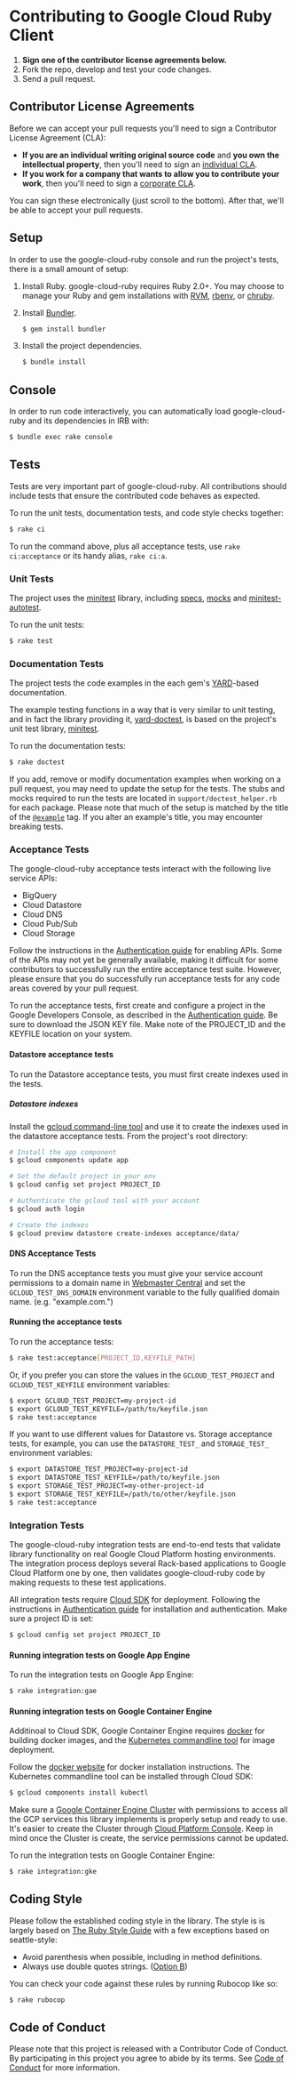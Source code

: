 # Contributing to Google Cloud Ruby Client

1. **Sign one of the contributor license agreements below.**
2. Fork the repo, develop and test your code changes.
3. Send a pull request.

## Contributor License Agreements

Before we can accept your pull requests you'll need to sign a Contributor License Agreement (CLA):

- **If you are an individual writing original source code** and **you own the intellectual property**, then you'll need to sign an [individual CLA](https://developers.google.com/open-source/cla/individual).
- **If you work for a company that wants to allow you to contribute your work**, then you'll need to sign a [corporate CLA](https://developers.google.com/open-source/cla/corporate).

You can sign these electronically (just scroll to the bottom). After that, we'll be able to accept your pull requests.

## Setup

In order to use the google-cloud-ruby console and run the project's tests, there is a
small amount of setup:

1. Install Ruby.
    google-cloud-ruby requires Ruby 2.0+. You may choose to manage your Ruby and gem installations with [RVM](https://rvm.io/), [rbenv](https://github.com/rbenv/rbenv), or [chruby](https://github.com/postmodern/chruby).

2. Install [Bundler](http://bundler.io/).

    ```sh
    $ gem install bundler
    ```

3. Install the project dependencies.

    ```sh
    $ bundle install
    ```

## Console

In order to run code interactively, you can automatically load google-cloud-ruby and
its dependencies in IRB with:

```sh
$ bundle exec rake console
```

## Tests

Tests are very important part of google-cloud-ruby. All contributions should include tests that ensure the contributed code behaves as expected.

To run the unit tests, documentation tests, and code style checks together:

``` sh
$ rake ci
```

To run the command above, plus all acceptance tests, use `rake ci:acceptance` or its handy alias, `rake ci:a`.

### Unit Tests


The project uses the [minitest](https://github.com/seattlerb/minitest) library, including [specs](https://github.com/seattlerb/minitest#specs), [mocks](https://github.com/seattlerb/minitest#mocks) and [minitest-autotest](https://github.com/seattlerb/minitest-autotest).

To run the unit tests:

``` sh
$ rake test
```

### Documentation Tests

The project tests the code examples in the each gem's [YARD]()-based documentation.

The example testing functions in a way that is very similar to unit testing, and in fact the library providing it, [yard-doctest](https://github.com/p0deje/yard-doctest), is based on the project's unit test library, [minitest](https://github.com/seattlerb/minitest).

To run the documentation tests:

``` sh
$ rake doctest
```

 If you add, remove or modify documentation examples when working on a pull request, you may need to update the setup for the tests. The stubs and mocks required to run the tests are located in `support/doctest_helper.rb` for each package. Please note that much of the setup is matched by the title of the [`@example`](http://www.rubydoc.info/gems/yard/file/docs/Tags.md#example) tag. If you alter an example's title, you may encounter breaking tests.

### Acceptance Tests

The google-cloud-ruby acceptance tests interact with the following live service APIs:

* BigQuery
* Cloud Datastore
* Cloud DNS
* Cloud Pub/Sub
* Cloud Storage

Follow the instructions in the [Authentication guide](AUTHENTICATION.md) for enabling APIs. Some of the APIs may not yet be generally available, making it difficult for some contributors to successfully run the entire acceptance test suite. However, please ensure that you do successfully run acceptance tests for any code areas covered by your pull request.

To run the acceptance tests, first create and configure a project in the Google Developers Console, as described in the [Authentication guide](AUTHENTICATION.md). Be sure to download the JSON KEY file. Make note of the PROJECT_ID and the KEYFILE location on your system.

#### Datastore acceptance tests

To run the Datastore acceptance tests, you must first create indexes used in the tests.

##### Datastore indexes

Install the [gcloud command-line tool](https://developers.google.com/cloud/sdk/gcloud/) and use it to create the indexes used in the datastore acceptance tests. From the project's root directory:

``` sh
# Install the app component
$ gcloud components update app

# Set the default project in your env
$ gcloud config set project PROJECT_ID

# Authenticate the gcloud tool with your account
$ gcloud auth login

# Create the indexes
$ gcloud preview datastore create-indexes acceptance/data/
```

#### DNS Acceptance Tests

To run the DNS acceptance tests you must give your service account permissions to a domain name in [Webmaster Central](https://www.google.com/webmasters/verification) and set the `GCLOUD_TEST_DNS_DOMAIN` environment variable to the fully qualified domain name. (e.g. "example.com.")

#### Running the acceptance tests

To run the acceptance tests:

``` sh
$ rake test:acceptance[PROJECT_ID,KEYFILE_PATH]
```

Or, if you prefer you can store the values in the `GCLOUD_TEST_PROJECT` and `GCLOUD_TEST_KEYFILE` environment variables:

``` sh
$ export GCLOUD_TEST_PROJECT=my-project-id
$ export GCLOUD_TEST_KEYFILE=/path/to/keyfile.json
$ rake test:acceptance
```

If you want to use different values for Datastore vs. Storage acceptance tests, for example, you can use the `DATASTORE_TEST_` and `STORAGE_TEST_` environment variables:

``` sh
$ export DATASTORE_TEST_PROJECT=my-project-id
$ export DATASTORE_TEST_KEYFILE=/path/to/keyfile.json
$ export STORAGE_TEST_PROJECT=my-other-project-id
$ export STORAGE_TEST_KEYFILE=/path/to/other/keyfile.json
$ rake test:acceptance
```

### Integration Tests

The google-cloud-ruby integration tests are end-to-end tests that validate library functionality on real Google Cloud Platform hosting environments. The integration process deploys several Rack-based applications to Google Cloud Platform one by one, then validates google-cloud-ruby code by making requests to these test applications.

All integration tests require [Cloud SDK](https://cloud.google.com/sdk/) for deployment. Following the instructions in [Authentication guide](AUTHENTICATION.md) for installation and authentication. Make sure a project ID is set:
```sh
$ gcloud config set project PROJECT_ID
```

#### Running integration tests on Google App Engine 

To run the integration tests on Google App Engine:
```sh
$ rake integration:gae
```

#### Running integration tests on Google Container Engine 

Additinoal to Cloud SDK, Google Container Engine requires [docker](https://www.docker.com/) for building docker images, and the [Kubernetes commandline tool](http://kubernetes.io/docs/user-guide/kubectl-overview/) for image deployment. 

Follow the [docker website](https://www.docker.com/products/docker) for docker installation instructions. The Kubernetes commandline tool can be installed through Cloud SDK:
```sh
$ gcloud components install kubectl
```
Make sure a [Google Container Engine Cluster](https://cloud.google.com/container-engine/docs/clusters/operations) with permissions to access all the GCP services this library implements is properly setup and ready to use. It's easier to create the Cluster through [Cloud Platform Console](https://console.cloud.google.com/kubernetes/list). Keep in mind once the Cluster is create, the service permissions cannot be updated. 

To run the integration tests on Google Container Engine:
```sh
$ rake integration:gke
```

## Coding Style

Please follow the established coding style in the library. The style is is largely based on [The Ruby Style Guide](https://github.com/bbatsov/ruby-style-guide) with a few exceptions based on seattle-style:

* Avoid parenthesis when possible, including in method definitions.
* Always use double quotes strings. ([Option B](https://github.com/bbatsov/ruby-style-guide#strings))

You can check your code against these rules by running Rubocop like so:

```sh
$ rake rubocop
```

## Code of Conduct

Please note that this project is released with a Contributor Code of Conduct. By participating in this project you agree to abide by its terms. See [Code of Conduct](CODE_OF_CONDUCT.md) for more information.
